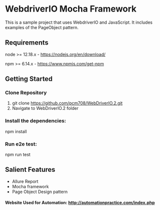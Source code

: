 # WebdriverIO Mocha Framework
This is a sample project that uses WebdriverIO and JavaScript. 
It includes examples of the PageObject pattern.
## Requirements
node >= 12.18.x - https://nodejs.org/en/download/

npm >= 6.14.x - https://www.npmjs.com/get-npm
## Getting Started

### Clone Repository
1. git clone https://github.com/pcm708/WebDriverIO.2.git
2. Navigate to WebDriverIO.2 folder

### Install the dependencies:
npm install

### Run e2e test:
npm run test

## Salient Features
- Allure Report
- Mocha framework
- Page Object Design pattern

#### Website Used for Automation: http://automationpractice.com/index.php

